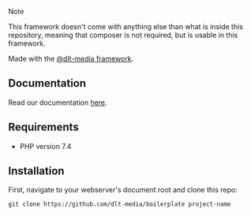 > [!NOTE]  
> This framework doesn't come with anything else than what is inside this repository, meaning that composer is not required, but is usable in this framework. 

Made with the [@dlt-media framework](https://github.com/weavable/framework/).

## Documentation

Read our documentation [here](https://dlt-media.github.io/docs/).

## Requirements
- PHP version 7.4

## Installation
First, navigate to your webserver's document root and clone this repo:

    git clone https://github.com/dlt-media/boilerplate project-name
